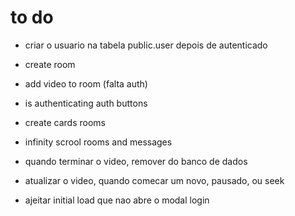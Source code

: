 # to do

- criar o usuario na tabela public.user depois de autenticado
- create room
- add video to room (falta auth)

- is authenticating auth buttons
- create cards rooms
- infinity scrool rooms and messages
- quando terminar o video, remover do banco de dados
- atualizar o video, quando comecar um novo, pausado, ou seek
- ajeitar initial load que nao abre o modal login
